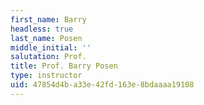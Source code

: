 ```yaml
---
first_name: Barry
headless: true
last_name: Posen
middle_initial: ''
salutation: Prof.
title: Prof. Barry Posen
type: instructor
uid: 47854d4b-a33e-42fd-163e-8bdaaaa19108
---
```

